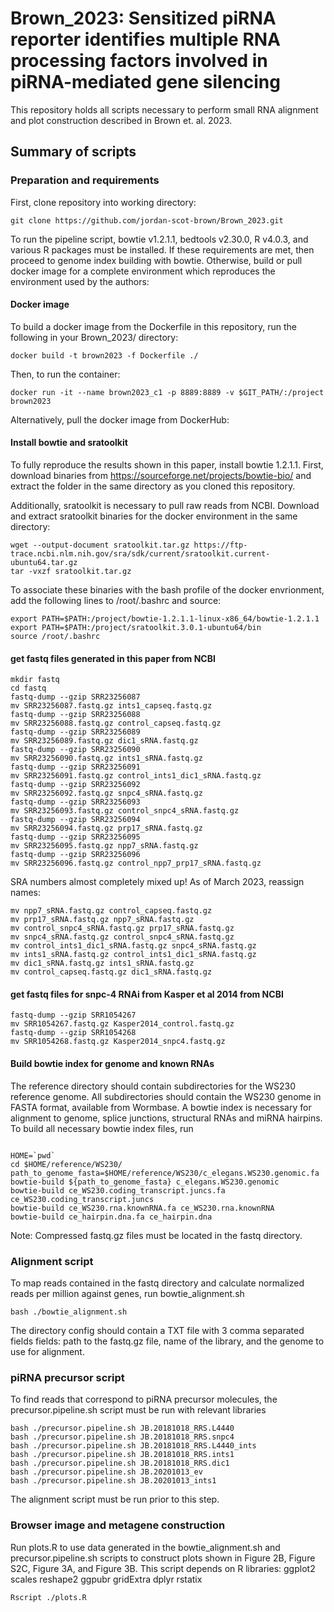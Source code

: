 # Brown_2023: Sensitized piRNA reporter identifies multiple RNA processing factors involved in piRNA-mediated gene silencing

This repository holds all scripts necessary to perform small RNA alignment and plot construction described in Brown et. al. 2023.

## Summary of scripts

### Preparation and requirements

First, clone repository into working directory:

```
git clone https://github.com/jordan-scot-brown/Brown_2023.git
```

To run the pipeline script, bowtie v1.2.1.1, bedtools v2.30.0, R v4.0.3, and various R packages must be installed. If these requirements are met, then proceed to genome index building with bowtie. Otherwise, build or pull docker image for a complete environment which reproduces the environment used by the authors:

#### Docker image

To build a docker image from the Dockerfile in this repository, run the following in your Brown_2023/ directory:

```
docker build -t brown2023 -f Dockerfile ./
```

Then, to run the container:

```
docker run -it --name brown2023_c1 -p 8889:8889 -v $GIT_PATH/:/project brown2023
```

Alternatively, pull the docker image from DockerHub:

#### Install bowtie and sratoolkit

To fully reproduce the results shown in this paper, install bowtie 1.2.1.1. First, download binaries from https://sourceforge.net/projects/bowtie-bio/ and extract the folder in the same directory as you cloned this repository.

Additionally, sratoolkit is necessary to pull raw reads from NCBI. Download and extract sratoolkit binaries for the docker environment in the same directory:

```
wget --output-document sratoolkit.tar.gz https://ftp-trace.ncbi.nlm.nih.gov/sra/sdk/current/sratoolkit.current-ubuntu64.tar.gz
tar -vxzf sratoolkit.tar.gz
```

To associate these binaries with the bash profile of the docker envrionment, add the following lines to /root/.bashrc and source:
```
export PATH=$PATH:/project/bowtie-1.2.1.1-linux-x86_64/bowtie-1.2.1.1
export PATH=$PATH:/project/sratoolkit.3.0.1-ubuntu64/bin
source /root/.bashrc
```

#### get fastq files generated in this paper from NCBI
```
mkdir fastq
cd fastq
fastq-dump --gzip SRR23256087
mv SRR23256087.fastq.gz ints1_capseq.fastq.gz
fastq-dump --gzip SRR23256088
mv SRR23256088.fastq.gz control_capseq.fastq.gz
fastq-dump --gzip SRR23256089
mv SRR23256089.fastq.gz dic1_sRNA.fastq.gz
fastq-dump --gzip SRR23256090
mv SRR23256090.fastq.gz ints1_sRNA.fastq.gz
fastq-dump --gzip SRR23256091
mv SRR23256091.fastq.gz control_ints1_dic1_sRNA.fastq.gz
fastq-dump --gzip SRR23256092
mv SRR23256092.fastq.gz snpc4_sRNA.fastq.gz
fastq-dump --gzip SRR23256093
mv SRR23256093.fastq.gz control_snpc4_sRNA.fastq.gz
fastq-dump --gzip SRR23256094
mv SRR23256094.fastq.gz prp17_sRNA.fastq.gz
fastq-dump --gzip SRR23256095
mv SRR23256095.fastq.gz npp7_sRNA.fastq.gz
fastq-dump --gzip SRR23256096
mv SRR23256096.fastq.gz control_npp7_prp17_sRNA.fastq.gz
```

SRA numbers almost completely mixed up!
As of March 2023, reassign names:

```
mv npp7_sRNA.fastq.gz control_capseq.fastq.gz
mv prp17_sRNA.fastq.gz npp7_sRNA.fastq.gz
mv control_snpc4_sRNA.fastq.gz prp17_sRNA.fastq.gz
mv snpc4_sRNA.fastq.gz control_snpc4_sRNA.fastq.gz
mv control_ints1_dic1_sRNA.fastq.gz snpc4_sRNA.fastq.gz
mv ints1_sRNA.fastq.gz control_ints1_dic1_sRNA.fastq.gz
mv dic1_sRNA.fastq.gz ints1_sRNA.fastq.gz
mv control_capseq.fastq.gz dic1_sRNA.fastq.gz
```

#### get fastq files for snpc-4 RNAi from Kasper et al 2014 from NCBI
```
fastq-dump --gzip SRR1054267
mv SRR1054267.fastq.gz Kasper2014_control.fastq.gz
fastq-dump --gzip SRR1054268
mv SRR1054268.fastq.gz Kasper2014_snpc4.fastq.gz
```
#### Build bowtie index for genome and known RNAs
The reference directory should contain subdirectories for the WS230 reference genome. All subdirectories should contain the WS230 genome in FASTA format, available from Wormbase.
A bowtie index is necessary for alignment to genome, splice junctions, structural RNAs and miRNA hairpins. To build all necessary bowtie index files, run
```

HOME=`pwd`
cd $HOME/reference/WS230/
path_to_genome_fasta=$HOME/reference/WS230/c_elegans.WS230.genomic.fa
bowtie-build ${path_to_genome_fasta} c_elegans.WS230.genomic
bowtie-build ce_WS230.coding_transcript.juncs.fa ce_WS230.coding_transcript.juncs
bowtie-build ce_WS230.rna.knownRNA.fa ce_WS230.rna.knownRNA
bowtie-build ce_hairpin.dna.fa ce_hairpin.dna

```

Note: Compressed fastq.gz files must be located in the fastq directory.

### Alignment script

To map reads contained in the fastq directory and calculate normalized reads per million against genes, run bowtie_alignment.sh
```
bash ./bowtie_alignment.sh
```
The directory config should contain a TXT file with 3 comma separated fields fields: path to the fastq.gz file, name of the library, and the genome to use for alignment.

### piRNA precursor script

To find reads that correspond to piRNA precursor molecules, the precursor.pipeline.sh script must be run with relevant libraries
```
bash ./precursor.pipeline.sh JB.20181018_RRS.L4440
bash ./precursor.pipeline.sh JB.20181018_RRS.snpc4
bash ./precursor.pipeline.sh JB.20181018_RRS.L4440_ints
bash ./precursor.pipeline.sh JB.20181018_RRS.ints1
bash ./precursor.pipeline.sh JB.20181018_RRS.dic1
bash ./precursor.pipeline.sh JB.20201013_ev
bash ./precursor.pipeline.sh JB.20201013_ints1
```
The alignment script must be run prior to this step.

### Browser image and metagene construction

Run plots.R to use data generated in the bowtie_alignment.sh and precursor.pipeline.sh scripts to construct plots shown in Figure 2B, Figure S2C, Figure 3A, and Figure 3B.
This script depends on R libraries:
ggplot2
scales
reshape2
ggpubr
gridExtra
dplyr
rstatix

```
Rscript ./plots.R
```
